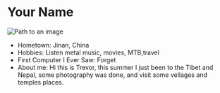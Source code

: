 # Your Name


![Path to an image](IMGS6432.jpg)

- Hometown: Jinan, China
- Hobbies: Listen metal music, movies, MTB,travel
- First Computer I Ever Saw: Forget
- About me: Hi this is Trevor, this summer I just been to the Tibet and Nepal, some photography was done, and visit some vellages and temples places.

